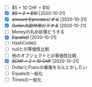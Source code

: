 * [ ] $5 + 10 CHF = $10
* [X] ~~*$5 * 2 = $10*~~ [2020-10-21]
* [X] ~~*amountをprivateにする*~~ [2020-10-21]
* [X] ~~*Dollarの副作用どうする*~~ [2020-10-21]
* [ ] Moneyの丸め処理どうする
* [X] ~~*Equals()*~~ [2020-10-21]
* [ ] HashCode()
* [ ] nullとの等価性比較
* [ ] 他のオブジェクトとの等価性比較
* [X] ~~*5CHF * 2 = 10 CHF*~~ [2020-10-21]
* [ ] DollarとFrancの重複をなんとかしたい
* [ ] Equalsの一般化
* [ ] Timesの一般化
